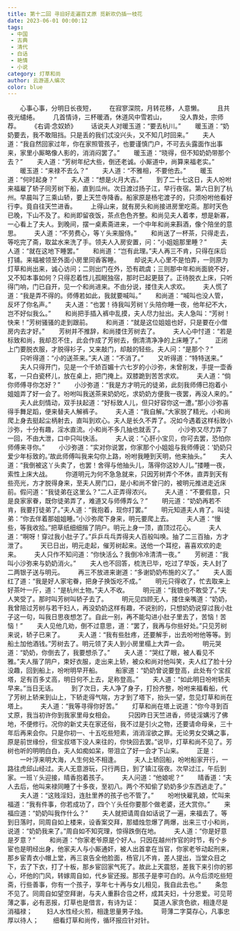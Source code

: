 ```yaml
---
title: 第十二回 寻旧好走遍百丈原 觅新欢仍插一枝花
date: 2023-06-01 00:00:12
tags: 
 - 中国
 - 古典
 - 清代
 - 白话
 - 艳情
 - 小说
category: 灯草和尚
author: 云游道人编次
color: blue
---
```

　　心事心事，分明日长夜短，
　　在寂寥深院，月转花移，人意懒。
　　且共夜光缱绻。
　　几首情诗，三杯暖酒，休道风中雪若山，
　　没人靠处，宗师荐。
　　《右调·念奴娇》
　　话说夫人对暖玉道：“要去杭川。”
　　暖玉道：“奶奶要去，我不敢阻挡。只是丢的我们忒没兴头，又不知几时回来。”
　　夫人道：“我自然回家过年，你在家照管孩子，也要谨慎门户，不可去头露面作出事来，家里小厮略像人影的，消消闷罢了。”
　　暖玉道：“晓得，但不知奶奶带那个去？”
　　夫人道：“芳树年纪大些，倒还老诚。小厮道中，尚算来福老实。”
　　暖玉道：“来禄不去么？”
　　夫人道：“不雅相，不要他去。”
　　暖玉道：“何时起身？”
　　夫人道：“想是火月大吉。”
　　到了二十七这日，夫人吩咐来福雇了轿子同芳树下船，直到瓜州。次日渡过扬子江，早行夜宿。第六日到了杭州。早晨叫了三乘山轿，要上天竺寺降香。船家原是杨宅渡子的，只须吩咐他看好行李。竟自往天竺进香。
　　上得山来，就有房头和尚接进房里吃斋。那时天色已晚，下山不及了。和尚即留夜饭，茶点色色齐整。和尚见夫人着孝，想是新寡，一心看上了夫人。到晚间，摆一桌素斋进来，一个中年和尚来斟酒，像个陪坐的意思。
　　夫人道：“不劳费心，等丫头来服侍。”
　　和尚送了一杯茶，只得走去，等吃完了斋，取盆水来洗了手。领夫人入房安置，问：“小姐姐那里睡？”
　　夫人道：“就在这地下睡罢。”
　　和尚道：“岂有此理。”夫人再三不肯，只得在床后打铺。来福被领至外面小房里同香客睡。
　　却说夫人心里不是怕弄，一则原为灯草和尚出来，诚心访问；二则出门在外，恐有疏虞；三则那中年和尚面貌不好，又不知本事如何？只得忍着性儿孤眠独宿，那时已起更鼓了。正待脱衣上床，只听得门响，门已自开，见一个和尚进来。不由分说，搂住夫人求欢。
　　夫人慌了道：“我是弄不得的。师傅若如此，我就要喊叫。”
　　和尚道：“喊叫也没人管，反坏了你名声。”
　　夫人道：“也罢！待我叫芳树丫头陪你睡一夜，他年纪不大，岂不好似我么。”
　　和尚把手插入裤中乱摸，夫人尽力扯出。夫人急叫：“芳树！快来！”芳树骚骚的走到跟前。
　　和尚道：“就是这位姐姐也好，只是要在小僧房内去才好。”
　　芳树并不推辞，和尚搂住芳树去了。
　　夫人心中忖道：“若是标致和尚，我却忍不住，此会作成了芳树去，倒清清净净的上床睡了。”
　　正闭上门要脱衣服，才脱得衫子，又来敲门，却敲的轻些。夫人问：“是那个？”
　　只听得道：“小的送茶来。”夫人道：“不消了。”
　　又听得道：“特特送来。”
　　夫人只得开门，见是一个千娇百媚十六七岁的小沙弥，未曾削发，手提一壶香茗，一只白瓷杯儿，放在桌上，把门掩上。双膝跪到苦苦求欢。
　　夫人道：“倘你师傅寻你怎好？”
　　小沙弥道：“我是方才明元的徒弟，此刻我师傅已抱着小姐姐弄了好一会了。吩咐叫我送茶来奶奶吃，求奶奶方便我一夜罢，再没人来的。”
　　夫人此刻情动，双手扶起道：“好标致人儿，但只好容你这一遭。”那小沙弥喜得手舞足蹈，便来替夫人解裤子。
　　夫人道：“我自解。”大家脱了精光。小和尚爬上身去挺起尘柄射去，直叫到欢心。夫人是长久不弄了。况如今遇着这样标致小沙弥，十分有趣，淫水直流。小和尚不多几抽也就丢了。
　　小沙弥又尽力弄了一回，不由大泄，口中只叫快活。
　　夫人说：“心肝小宝贝，你可去罢，恐怕你师傅来寻你。”
　　小沙弥道：“实对你说罢，你家那个小姐姐与我师傅说：‘奶奶只爱少年标致的。’故此师傅叫我来勾你上路，吩咐我睡到天明，他来抽头。”
　　夫人道：“我倒被这丫头卖了，也罢！舍得与他抽头儿，落得你这妙人儿。”搂睡一夜，索性上床大战。
　　你道明元为何不急急就来，只因芳树弄个不休，直弄到天有些亮光，方才脱得身来，至夫人房门口，是小和尚不曾闩的，被明元推进走近床前。假问道：“我徒弟在这里么？”二人正弄得浓兴。
　　夫人道：“不要假意，只是良家家眷，既你徒弟弄了，难道又与师傅弄么？”
　　明元道：“奶奶再若不肯，我要打徒弟了。”夫人道：“我抱着，现你打罢。”
　　明元知道夫人肯了。叫徒弟：“你去伴着那姐姐睡。”小沙弥爬下身来，明元要爬上去。
　　夫人道：“慢些，等我收拾。”把草纸细细揩了阴户。明元上身一顶，直顶过花心。
　　夫人道：“啊呀！穿过我小肚子了。”乒乒乓乓弄得夫人百般叫唤。抽了二三百抽，方才泄了。
　　天已日出，明元走起，催芳树起来。送他一个耳挖，喜喜欢欢的走来。
　　夫人只作不知问道：“你快活么？我倒冷冷清清一夜。”
　　芳树道：“我叫小沙弥来与奶奶消火。”
　　夫人也不回答，梳洗已毕，吃过了早饭，夫人封了二两银子送与明元。
　　再三不放进来谢道：“多谢奶奶布施的义了。”
　　夫人面红了道：“我是好人家宅眷，把身子换饭吃不成。”
　　明元只得收了，忙去取来上好茶叶一斤，道：“是杭州土物。”夫人不收。
　　明元道：“我银也不敢受了。”夫人笑受了。那时叫芳树叫轿子去了。
　　明元见四顾无人，搂住亲嘴道：“奶奶，我曾陪过芳树与若干妇人，再没奶奶这样有趣，不说别的，只想奶奶说穿过我小肚子这一句，叫我日思夜想怎了。自此一别，再不能勾进小肚子里去了，苦恼！苦恼！”
　　夫人见他几劝，倒不过意思，道：“罢了，我再与你些好处。”只见芳树来说，轿子已来了。
　　夫人道：“我有些肚疼，还要解手，出去吩咐他等等。到船土加他酒钱。”芳树去了。明元领了夫人到小房里榻上大弄一会。
　　明元哭道：“奶奶，你倒去了，我要想杀了。”
　　夫人道：“哭红了眼，被人看见不雅。”夫人揩了阴户，束好衣服，走出来上轿，被众和尚对他叫笑，夫人红了脸十分没趣，回到船上，吩咐明早开船。
　　船家道：“奶奶曾说要登高，此处有个宝叔塔，足有百多丈高，明日何不上去，足称登高。”
　　夫人道：“如此明日吩咐轿夫早来。”当日无话。
　　到了次日，夫人净了身子，打扮齐整，吩咐来福看船，代了芳树上轿来到山上，下轿走得气喘，方才到了塔下，抬头一望，忽见灯草和尚在塔上。
　　夫人道：“我等寻得你好苦。”
　　灯草和尚在塔上说道：“你今寻到百丈原，我当初许你到我家里母女相会。
　　只因昨日天竺进香，师徒淫媾污了佛地，不便修行。况你的新丈夫在家还俗，我不过是引火之物，还要请命母亲，三十年后再来会你。只是你初一、十五吃些短素，消消淫欲之罪。无论男女交媾之事，原是前世缘份，但宝叔塔下没人来往的，你快回去罢。”说毕，灯草和尚不见了。芳树也听的明明白白，夫人如痴如呆，带泪立了好一会才下山来。
　　正是：
　　一叶浮来明大海，人生何处不相逢。
　　夫人上轿回船，吩咐船家开行，一路往虎邱山经过。夫人无意游玩，只行两日，到了镇江宿夜。次早过江，午后到家。一班丫头迎接，晴香抱着孩子。
　　夫人问道：“他娘呢？”
　　晴香道：“夫人去后，他叫来禄同睡了十多夜，至初八。两个不知偷了奶奶多少东西逃走了。”
　　夫人道：“这贱淫妇，连肚里养的孩子也不管了。”
　　吩咐快雇乳娘，忙叫来福道：“我有件事，你若成功了，四个丫头任你要那个做老婆，还大赏你。”
　　来福应道：“奶奶叫我作什么？”
　　夫人就把请周自如话说了一遍，来福去了。等到日落时，同周自如上楼来，设香案交拜，那蜡烛忽爆了两爆，出来三寸小和尚，说道：“奶奶我来了。”周自如不知究理，惊得跌倒在地。
　　夫人道：“你是好意是歹意？”
　　和尚道：“你家老爷原是个好人。只因在越州作官的时节，有个乡宦也是明经出身，他家夫人与小厮通奸，被人出首拿在当官，你家老爷动起刑来，那乡宦青衣小帽上堂，再三哀告全他脸面，杨官儿不肯，差人提出，当堂众目之下，去了下衣，打了十板，那乡宦回家气死了。故此上天震怒，差我下来引你的邪心，坏他的门风，转嫁周自如，代乡宦还报。那孩子是李可白的。从今后须吃些短斋，行些善事，你有一个孩子，享年七十再与女儿相见，我自此去也。”
　　条忽不见了。同周自如望空拜谢，与夫人重斟合卺之杯，成其夫妇，十分恩爱。可见苛薄之事，必有恶报，灯草也是借言，有诗为证：
　　莫道人家贪色欲，相逢尽是消福禄；
　　妇人水性经火煎，相逢思量男子烛。
　　苛薄二字莫存心，凡事忠厚以待人；
　　细看灯草和尚传，循环报应针对针。